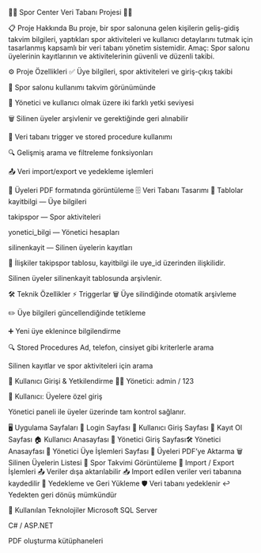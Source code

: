 🏋️‍♂️ Spor Center Veri Tabanı Projesi 🏋️‍♀️


📋 Proje Hakkında
Bu proje, bir spor salonuna gelen kişilerin geliş-gidiş takvim bilgileri, yaptıkları spor aktiviteleri ve kullanıcı detaylarını tutmak için tasarlanmış kapsamlı bir veri tabanı yönetim sistemidir.
Amaç: Spor salonu üyelerinin kayıtlarının ve aktivitelerinin güvenli ve düzenli takibi.

⚙️ Proje Özellikleri
✅ Üye bilgileri, spor aktiviteleri ve giriş-çıkış takibi

📅 Spor salonu kullanımı takvim görünümünde

🔐 Yönetici ve kullanıcı olmak üzere iki farklı yetki seviyesi

🗑️ Silinen üyeler arşivlenir ve gerektiğinde geri alınabilir

🔄 Veri tabanı trigger ve stored procedure kullanımı

🔍 Gelişmiş arama ve filtreleme fonksiyonları

📤 Veri import/export ve yedekleme işlemleri

📄 Üyeleri PDF formatında görüntüleme
🗄️ Veri Tabanı Tasarımı
📌 Tablolar
kayitbilgi — Üye bilgileri

takipspor — Spor aktiviteleri

yonetici_bilgi — Yönetici hesapları

silinenkayit — Silinen üyelerin kayıtları

🔗 İlişkiler
takipspor tablosu, kayitbilgi ile uye_id üzerinden ilişkilidir.

Silinen üyeler silinenkayit tablosunda arşivlenir.

🛠️ Teknik Özellikler
⚡ Triggerlar
🗑️ Üye silindiğinde otomatik arşivleme

✏️ Üye bilgileri güncellendiğinde tetikleme

➕ Yeni üye eklenince bilgilendirme

🔍 Stored Procedures
Ad, telefon, cinsiyet gibi kriterlerle arama

Silinen kayıtlar ve spor aktiviteleri için arama

🔑 Kullanıcı Girişi & Yetkilendirme
👨‍💼 Yönetici: admin / 123

👤 Kullanıcı: Üyelere özel giriş

Yönetici paneli ile üyeler üzerinde tam kontrol sağlanır.

🖥️ Uygulama Sayfaları
🔐 Login Sayfası
👤 Kullanıcı Giriş Sayfası
📝 Kayıt Ol Sayfası
🏠 Kullanıcı Anasayfası
🔐 Yönetici Giriş Sayfası🛠️ Yönetici Anasayfası
👥 Yönetici Üye İşlemleri Sayfası
📄 Üyeleri PDF’ye Aktarma
🗑️ Silinen Üyelerin Listesi
📅 Spor Takvimi Görüntüleme
💾 Import / Export İşlemleri
📤 Veriler dışa aktarılabilir
📥 Import edilen veriler veri tabanına kaydedilir
💽 Yedekleme ve Geri Yükleme
🛡️ Veri tabanı yedeklenir
↩️ Yedekten geri dönüş mümkündür

🧰 Kullanılan Teknolojiler
Microsoft SQL Server

C# / ASP.NET

PDF oluşturma kütüphaneleri
